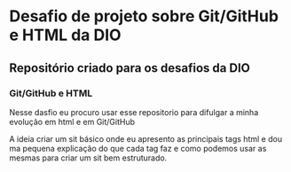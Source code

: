 # Desafio de projeto sobre Git/GitHub e HTML da DIO
## Repositório criado para os desafios da DIO

### Git/GitHub e HTML

Nesse dasfio eu procuro usar esse repositorio para difulgar a minha evolução em html e em Git/GitHub

A ideia criar um sit básico onde eu apresento as principais tags html e dou ma pequena explicação do que cada tag faz e como podemos usar as mesmas para criar um sit bem estruturado. 
